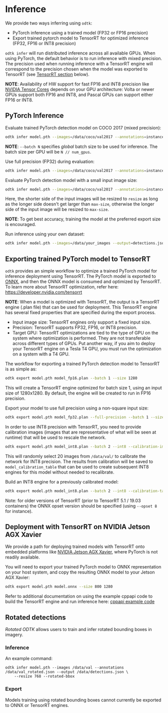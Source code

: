 # Inference

We provide two ways inferring using `odtk`:
* PyTorch inference using a trained model (FP32 or FP16 precision)
* Export trained pytorch model to TensorRT for optimized inference (FP32, FP16 or INT8 precision)

`odtk infer` will run distributed inference across all available GPUs. When using PyTorch, the default behavior is to run inference with mixed precision. The precision used when running inference with a TensorRT engine will correspond to the precision chosen when the model was exported to TensorRT (see [TensorRT section](#exporting-trained-pytorch-model-to-tensorrt) below). 

**NOTE**: Availability of HW support for fast FP16 and INT8 precision like [NVIDIA Tensor Cores](https://www.nvidia.com/en-us/data-center/tensorcore/) depends on your GPU architecture: Volta or newer GPUs support both FP16 and INT8, and Pascal GPUs can support either FP16 or INT8. 

## PyTorch Inference

Evaluate trained PyTorch detection model on COCO 2017 (mixed precision):

```bash
odtk infer model.pth --images=/data/coco/val2017 --annotations=instances_val2017.json --batch 8
```
**NOTE**: `--batch N` specifies *global* batch size to be used for inference. The batch size per GPU will be `N // num_gpus`.

Use full precision (FP32) during evaluation:

```bash
odtk infer model.pth --images=/data/coco/val2017 --annotations=instances_val2017.json --full-precision
```

Evaluate PyTorch detection model with a small input image size:

```bash
odtk infer model.pth --images=/data/coco/val2017 --annotations=instances_val2017.json  --resize 400 --max-size 640
```
Here, the shorter side of the input images will be resized to `resize` as long as the longer side doesn't get larger than `max-size`, otherwise the longer side of the input image will be resized to `max-size`.

**NOTE**: To get best accuracy, training the model at the preferred export size is encouraged.

Run inference using your own dataset:

```bash
odtk infer model.pth --images=/data/your_images --output=detections.json
```

## Exporting trained PyTorch model to TensorRT

`odtk` provides an simple workflow to optimize a trained PyTorch model for inference deployment using TensorRT. The PyTorch model is exported to [ONNX](https://github.com/onnx/onnx), and then the ONNX model is consumed and optimized by TensorRT.
To learn more about TensorRT optimization, refer here: https://developer.nvidia.com/tensorrt

**NOTE**: When a model is optimized with TensorRT, the output is a TensorRT engine (.plan file) that can be used for deployment. This TensorRT engine has several fixed properties that are specified during the export process.
* Input image size: TensorRT engines only support a fixed input size.
* Precision: TensorRT supports FP32, FP16, or INT8 precision.
* Target GPU: TensorRT optimizations are tied to the type of GPU on the system where optimization is performed. They are not transferable across different types of GPUs. Put another way, if you aim to deploy your TensorRT engine on a Tesla T4 GPU, you must run the optimization on a system with a T4 GPU. 

The workflow for exporting a trained PyTorch detection model to TensorRT is as simple as:

```bash
odtk export model.pth model_fp16.plan --batch 1 --size 1280
```
This will create a TensorRT engine optimized for batch size 1, using an input size of 1280x1280. By default, the engine will be created to run in FP16 precision.

Export your model to use full precision using a non-square input size:
```bash
odtk export model.pth model_fp32.plan --full-precision --batch 1 --size 800 1280
```

In order to use INT8 precision with TensorRT, you need to provide calibration images (images that are representative of what will be seen at runtime) that will be used to rescale the network.
```bash
odtk export model.pth model_int8.plan --batch 2 --int8 --calibration-images /data/val/ --calibration-batches 10 --calibration-table model_calibration_table
```

This will randomly select 20 images from `/data/val/` to calibrate the network for INT8 precision. The results from calibration will be saved to `model_calibration_table` that can be used to create subsequent INT8 engines for this model without needed to recalibrate. 

Build an INT8 engine for a previously calibrated model:
```bash
odtk export model.pth model_int8.plan --batch 2 --int8 --calibration-table model_calibration_table
```

Note: for older versions of TensorRT (prior to TensorRT 5.1 / 19.03 containers) the ONNX opset version should be specified (using `--opset 8` for instance).


## Deployment with TensorRT on NVIDIA Jetson AGX Xavier

We provide a path for deploying trained models with TensorRT onto embedded platforms like [NVIDIA Jetson AGX Xavier](https://developer.nvidia.com/embedded/buy/jetson-agx-xavier-devkit), where PyTorch is not readily available. 

You will need to export your trained PyTorch model to ONNX representation on your host system, and copy the resulting ONNX model to your Jetson AGX Xavier:
```bash
odtk export model.pth model.onnx --size 800 1280
```

Refer to additional documentation on using the example cppapi code to build the TensorRT engine and run inference here: [cppapi example code](extras/cppapi/README.md)

## Rotated detections

*Rotated ODTK* allows users to train and infer rotated bounding boxes in imagery. 

### Inference

An example command:
```
odtk infer model.pth --images /data/val --annotations /data/val_rotated.json --output /data/detections.json \ 
    --resize 768 --rotated-bbox
```

### Export

Models training using rotated bounding boxes cannot currently be exported to ONNX or TensorRT engines.
